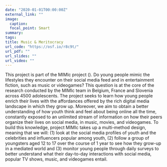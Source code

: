 ```yaml
---
date: "2020-01-01T00:00:00Z"
external_link: ""
image:
  caption: 
  focal_point: Smart
summary: 
tags:
title: Music & Meritocracy
url_code: "https://osf.io/r8c9t/"
url_pdf: ""
url_slides: ""
url_video: ""
---
```


This project is part of the MIMIc project (). Do young people mimic the lifestyles they encounter on their social media feed and in entertainment fiction, such as music or videogames? This question is at the core of the research conducted by the MIMIc team in Belgium, France and Slovenia across 4500 adolescents. The project seeks to learn how young people enrich their lives with the affordances offered by the rich digital media landscape in which they grow up. Moreover, we aim to obtain a better understanding of how youth think and feel about being online all the time, constantly exposed to an unlimited stream of information on how their peers organize their lives on social media, in music, movies, and videogames. To build this knowledge, project MIMIc takes up a multi-method design, meaning that we will: (1) look at the social media profiles of youth and the celebrities and influencers popular among youth, (2) follow a group of youngsters aged 12 to 17 over the course of 1 year to see how they grow-up in a mediated world and (3) monitor young people through daily surveys to better understand what their day-to-day interactions with social media, popular TV shows, music, and videogames entail.